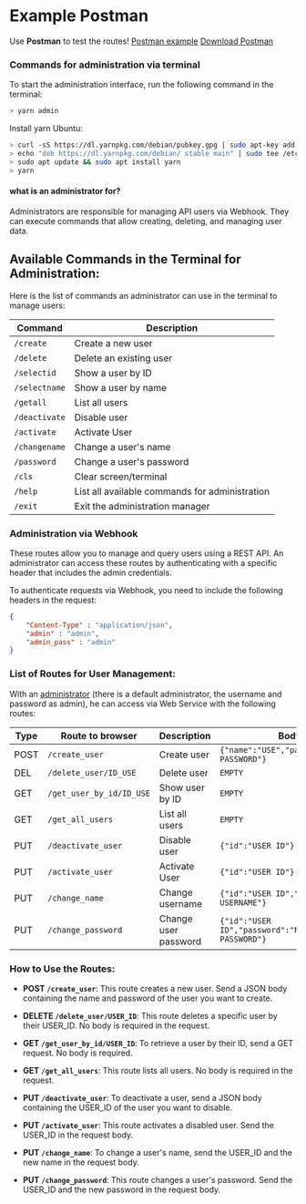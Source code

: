 # Example Postman
Use **Postman** to test the routes!
[Postman example](https://github.com/jonalan7/Hydra-bot/blob/master/Postman/postman_collection.json)
[Download Postman](https://www.postman.com/downloads/)

### Commands for administration via terminal

To start the administration interface, run the following command in the terminal:

```bash
> yarn admin
```

Install yarn Ubuntu:

```bash
> curl -sS https://dl.yarnpkg.com/debian/pubkey.gpg | sudo apt-key add -
> echo "deb https://dl.yarnpkg.com/debian/ stable main" | sudo tee /etc/apt/sources.list.d/yarn.list
> sudo apt update && sudo apt install yarn
> yarn
```

#### what is an administrator for?
Administrators are responsible for managing API users via Webhook. They can execute commands that allow creating, deleting, and managing user data.

## Available Commands in the Terminal for Administration:

Here is the list of commands an administrator can use in the terminal to manage users:

| Command       | Description                                      |
|---------------|--------------------------------------------------|
| `/create`     | Create a new user                                |
| `/delete`     | Delete an existing user                          |
| `/selectid`   | Show a user by ID                                |
| `/selectname` | Show a user by name                              |
| `/getall`     | List all users                                   |
| `/deactivate` | Disable user                                     |
| `/activate`   | Activate User                                    |
| `/changename` | Change a user's name                             |
| `/password`   | Change a user's password                         |
| `/cls`        | Clear screen/terminal                            |
| `/help`       | List all available commands for administration   |
| `/exit`       | Exit the administration manager                  |


### Administration via Webhook
These routes allow you to manage and query users using a REST API. An administrator can access these routes by authenticating with a specific header that includes the admin credentials.

To authenticate requests via Webhook, you need to include the following headers in the request:

```json
{
    "Content-Type" : "application/json",
    "admin" : "admin",
    "admin_pass" : "admin"
}
```

### List of Routes for User Management:

With an [administrator](#commands-for-administration-via-terminal) (there is a default administrator, the username and password as admin), he can access via Web Service with the following routes:

| Type | Route to browser         | Description          | Body                                                |
|------|--------------------------|----------------------|-----------------------------------------------------|
| POST | `/create_user`           | Create user          | `{"name":"USE","password":"USER PASSWORD"}`         |
| DEL  | `/delete_user/ID_USE`    | Delete user          | `EMPTY`                                             |
| GET  | `/get_user_by_id/ID_USE` | Show user by ID      | `EMPTY`                                             |
| GET  | `/get_all_users`         | List all users       | `EMPTY`                                             |
| PUT  | `/deactivate_user`       | Disable user         | `{"id":"USER ID"}`                                  |
| PUT  | `/activate_user`         | Activate User        | `{"id":"USER ID"}`                                  |
| PUT  | `/change_name`           | Change username      | `{"id":"USER ID","name":"NEW USERNAME"}`            |
| PUT  | `/change_password`       | Change user password | `{"id":"USER ID","password":"NEW SECURE PASSWORD"}` |

### How to Use the Routes:

- **POST `/create_user`**: This route creates a new user. Send a JSON body containing the name and password of the user you want to create.

- **DELETE `/delete_user/USER_ID`**: This route deletes a specific user by their USER_ID. No body is required in the request.

- **GET `/get_user_by_id/USER_ID`**: To retrieve a user by their ID, send a GET request. No body is required.

- **GET `/get_all_users`**: This route lists all users. No body is required in the request.

- **PUT `/deactivate_user`**: To deactivate a user, send a JSON body containing the USER_ID of the user you want to disable.

- **PUT `/activate_user`**: This route activates a disabled user. Send the USER_ID in the request body.

- **PUT `/change_name`**: To change a user's name, send the USER_ID and the new name in the request body.

- **PUT `/change_password`**: This route changes a user's password. Send the USER_ID and the new password in the request body.